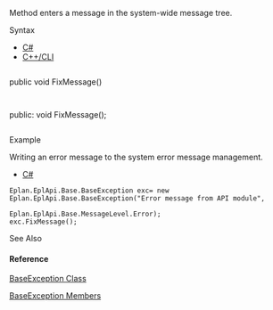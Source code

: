 Method enters a message in the system-wide message tree.

Syntax

* [C#](#i-syntax-CS)
* [C++/CLI](#i-syntax-CPP2005)

```
```
public void FixMessage()
```
```

```
```
public:
void FixMessage();
```
```

Example

Writing an error message to the system error message management.

* [C#](#i-tab-content-25950f6c-9662-4050-b2b2-c2bf6dff455d)

```
Eplan.EplApi.Base.BaseException exc= new Eplan.EplApi.Base.BaseException("Error message from API module",
                                                                          Eplan.EplApi.Base.MessageLevel.Error);
exc.FixMessage();
```

See Also

#### Reference

[BaseException Class](Eplan.EplApi.Baseu~Eplan.EplApi.Base.BaseException.html)
  
[BaseException Members](Eplan.EplApi.Baseu~Eplan.EplApi.Base.BaseException_members.html)
